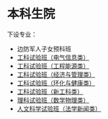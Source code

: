 # 本科生院
下设专业：  

- 边防军人子女预科班  
- [工科试验班（电气信息类）](工科试验班（电气信息类）.md)  
- [工科试验班（工程能源类）](工科试验班（工程能源类）.md)  
- [工科试验班（经济与管理类）](工科试验班（经济与管理类）.md)  
- [工科试验班（环化与健康类）](工科试验班（环化健康类）.md)  
- [工科试验班（新工科类）](工科试验班（新工科类）.md)  
- [理科试验班（数学物理类）](理科试验班（数学物理类）.md)  
- [人文科学试验班（法学新闻类）](人文科学试验班（法学新闻类）.md)  